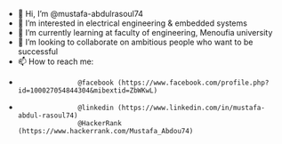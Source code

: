 - 👋 Hi, I’m @mustafa-abdulrasoul74
- 👀 I’m interested in electrical engineering & embedded systems
- 🌱 I’m currently learning at faculty of engineering, Menoufia university 
- 💞️ I’m looking to collaborate on ambitious people who want to be successful 
- 📫 How to reach me: 
-                    @facebook (https://www.facebook.com/profile.php?id=100027054844304&mibextid=ZbWKwL)
-                    @linkedin (https://www.linkedin.com/in/mustafa-abdul-rasoul74)
                     @HackerRank (https://www.hackerrank.com/Mustafa_Abdou74)
<!---
mustafa-abdulrasoul74/mustafa-abdulrasoul74 is a ✨ special ✨ repository because its `README.md` (this file) appears on your GitHub profile.
You can click the Preview link to take a look at your changes.
--->
